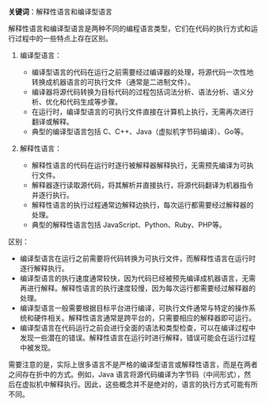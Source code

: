 **关键词**：解释性语言和编译型语言

解释性语言和编译型语言是两种不同的编程语言类型，它们在代码的执行方式和运行过程中的一些特点上存在区别。

1. 编译型语言：
    - 编译型语言的代码在运行之前需要经过编译器的处理，将源代码一次性地转换成机器语言的可执行文件（通常是二进制文件）。
    - 编译器将源代码转换为目标代码的过程包括词法分析、语法分析、语义分析、优化和代码生成等步骤。
    - 在运行时，编译型语言的可执行文件直接在计算机上执行，无需再次进行翻译或解释。
    - 典型的编译型语言包括 C、C++、Java（虚拟机字节码编译）、Go等。

2. 解释性语言：
    - 解释性语言的代码在运行时逐行被解释器解释执行，无需预先编译为可执行文件。
    - 解释器逐行读取源代码，将其解析并直接执行，将源代码翻译为机器指令并逐行执行。
    - 解释性语言的执行过程通常边解释边执行，每次运行都需要经过解释器的处理。
    - 典型的解释性语言包括 JavaScript、Python、Ruby、PHP等。

区别：
- 编译型语言在运行之前需要将代码转换为可执行文件，而解释性语言在运行时逐行解释执行。
- 编译型语言的执行速度通常较快，因为代码已经被预先编译成机器语言，无需再进行解释。解释性语言的执行速度较慢，因为每次运行都需要经过解释器的处理。
- 编译型语言一般需要根据目标平台进行编译，可执行文件通常与特定的操作系统和硬件相关。解释性语言通常是跨平台的，只需要相应的解释器即可运行。
- 编译型语言在代码运行之前会进行全面的语法和类型检查，可以在编译过程中发现一些潜在的错误。解释性语言在运行时进行解释，错误可能会在运行过程中被发现。

需要注意的是，实际上很多语言不是严格的编译型语言或解释性语言，而是在两者之间存在折中的方式。例如，Java 语言将源代码编译为字节码（中间形式），然后在虚拟机中解释执行。因此，这些概念并不是绝对的，语言的执行方式可能有所不同。
